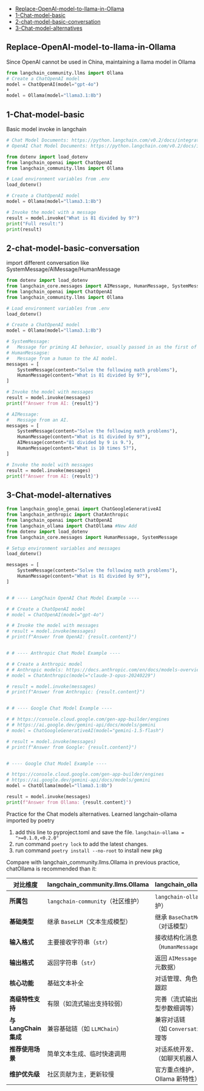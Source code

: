 - [Replace-OpenAI-model-to-llama-in-Ollama](#Replace-OpenAI-model-to-llama-in-Ollama)
- [1-Chat-model-basic](#1-Chat-model-basic)
- [2-chat-model-basic-conversation](#2-chat-model-basic-conversation)
- [3-Chat-model-alternatives](#3-Chat-model-alternatives)

## Replace-OpenAI-model-to-llama-in-Ollama

Since OpenAI cannot be used in China, maintaining a llama model in Ollama
```Python
from langchain_community.llms import Ollama
# Create a ChatOpenAI model
model = ChatOpenAI(model="gpt-4o")
⬇️
model = Ollama(model="llama3.1:8b")
```


## 1-Chat-model-basic
Basic model invoke in langchain
```python
# Chat Model Documents: https://python.langchain.com/v0.2/docs/integrations/chat/
# OpenAI Chat Model Documents: https://python.langchain.com/v0.2/docs/integrations/chat/openai/

from dotenv import load_dotenv
from langchain_openai import ChatOpenAI
from langchain_community.llms import Ollama

# Load environment variables from .env
load_dotenv()

# Create a ChatOpenAI model
model = Ollama(model="llama3.1:8b")

# Invoke the model with a message
result = model.invoke("What is 81 divided by 9?")
print("Full result:")
print(result)

```

## 2-chat-model-basic-conversation

import different conversation like SystemMessage/AIMessage/HumanMessage
```python
from dotenv import load_dotenv
from langchain_core.messages import AIMessage, HumanMessage, SystemMessage
from langchain_openai import ChatOpenAI
from langchain_community.llms import Ollama

# Load environment variables from .env
load_dotenv()

# Create a ChatOpenAI model
model = Ollama(model="llama3.1:8b")

# SystemMessage:
#   Message for priming AI behavior, usually passed in as the first of a sequenc of input messages.
# HumanMessagse:
#   Message from a human to the AI model.
messages = [
    SystemMessage(content="Solve the following math problems"),
    HumanMessage(content="What is 81 divided by 9?"),
]

# Invoke the model with messages
result = model.invoke(messages)
print(f"Answer from AI: {result}")

# AIMessage:
#   Message from an AI.
messages = [
    SystemMessage(content="Solve the following math problems"),
    HumanMessage(content="What is 81 divided by 9?"),
    AIMessage(content="81 divided by 9 is 9."),
    HumanMessage(content="What is 10 times 5?"),
]

# Invoke the model with messages
result = model.invoke(messages)
print(f"Answer from AI: {result}")

```

## 3-Chat-model-alternatives

``` python
from langchain_google_genai import ChatGoogleGenerativeAI
from langchain_anthropic import ChatAnthropic
from langchain_openai import ChatOpenAI
from langchain_ollama import ChatOllama #New Add
from dotenv import load_dotenv
from langchain_core.messages import HumanMessage, SystemMessage

# Setup environment variables and messages
load_dotenv()

messages = [
    SystemMessage(content="Solve the following math problems"),
    HumanMessage(content="What is 81 divided by 9?"),
]


# # ---- LangChain OpenAI Chat Model Example ----

# # Create a ChatOpenAI model
# model = ChatOpenAI(model="gpt-4o")

# # Invoke the model with messages
# result = model.invoke(messages)
# print(f"Answer from OpenAI: {result.content}")


# # ---- Anthropic Chat Model Example ----

# # Create a Anthropic model
# # Anthropic models: https://docs.anthropic.com/en/docs/models-overview
# model = ChatAnthropic(model="claude-3-opus-20240229")

# result = model.invoke(messages)
# print(f"Answer from Anthropic: {result.content}")


# # ---- Google Chat Model Example ----

# # https://console.cloud.google.com/gen-app-builder/engines
# # https://ai.google.dev/gemini-api/docs/models/gemini
# model = ChatGoogleGenerativeAI(model="gemini-1.5-flash")

# result = model.invoke(messages)
# print(f"Answer from Google: {result.content}")


# ---- Google Chat Model Example ----

# https://console.cloud.google.com/gen-app-builder/engines
# https://ai.google.dev/gemini-api/docs/models/gemini
model = ChatOllama(model="llama3.1:8b")

result = model.invoke(messages)
print(f"Answer from Ollama: {result.content}")


```

Practice for the Chat models alternatives. Learned langchain-ollama imported by poetry
1. add this line to pyproject.toml and save the file.
   ``langchain-ollama = ">=0.1.0,<0.2.0"``
2. run command `poetry lock` to add the latest changes.
3. run command `poetry install --no-root` to install new pkg

Compare with langchain_community.llms.Ollama in previous practice, chatOllama is recommended than it:

| **对比维度**           | **langchain_community.llms.Ollama** | **langchain_ollama.ChatOllama**        |
| ------------------ | ----------------------------------- | -------------------------------------- |
| **所属包**            | `langchain-community`（社区维护）         | `langchain-ollama`（官方专门维护）             |
| **基础类型**           | 继承 `BaseLLM`（文本生成模型）                | 继承 `BaseChatModel`（对话模型）               |
| **输入格式**           | 主要接收字符串（`str`）                      | 接收结构化消息列表（`HumanMessage`/`AIMessage`等） |
| **输出格式**           | 返回字符串（`str`）                        | 返回 `AIMessage` 等对话对象（含元数据）             |
| **核心功能**           | 基础文本补全                              | 对话管理、角色区分、历史记录跟踪                       |
| **高级特性支持**         | 有限（如流式输出支持较弱）                       | 完善（流式输出、工具调用、模型参数细调等）                  |
| **与 LangChain 集成** | 兼容基础链（如 `LLMChain`）                 | 兼容对话链（如 `ConversationChain`）、代理等       |
| **推荐使用场景**         | 简单文本生成、临时快速调用                       | 对话系统开发、复杂交互场景（如聊天机器人）                  |
| **维护优先级**          | 社区贡献为主，更新较慢                         | 官方重点维护，更新及时（跟进 Ollama 新特性）             |
